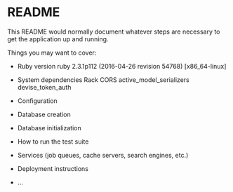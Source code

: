 # README

This README would normally document whatever steps are necessary to get the
application up and running.

Things you may want to cover:

* Ruby version
ruby 2.3.1p112 (2016-04-26 revision 54768) [x86_64-linux]

* System dependencies
Rack CORS
active_model_serializers
devise_token_auth

* Configuration

* Database creation

* Database initialization

* How to run the test suite

* Services (job queues, cache servers, search engines, etc.)

* Deployment instructions

* ...
